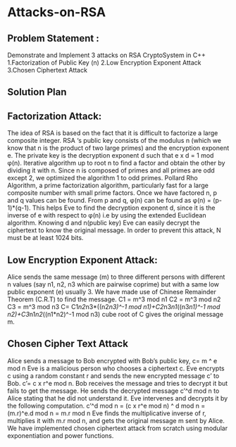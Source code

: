# Attacks-on-RSA

## Problem Statement : 
Demonstrate and Implement 3 attacks on RSA CryptoSystem in C++
1.Factorization of Public Key (n)
2.Low Encryption Exponent Attack 
3.Chosen Ciphertext Attack

## Solution Plan 

## Factorization Attack:
The idea of RSA is based on the fact that it is difficult to factorize a large composite integer. RSA ‘s public key consists of the modulus n (which we know that n is the product of two large primes) and the encryption exponent e. The private key is the decryption exponent d such that e x d = 1 mod φ(n). 
Iterative algorithm up to root n to find a factor and obtain the other by dividing it with n.
Since n is composed of primes and all primes are odd except 2, we optimized the algorithm 1 to odd primes.
Pollard Rho Algorithm, a prime factorization algorithm, particularly fast for a large composite number with small prime factors.
Once we have factored n, p and q values can be found. From p and q,  φ(n) can be found as  φ(n) = (p-1)*(q-1).
This helps Eve to find the decryption exponent d, since it is the inverse of e with respect to φ(n) i.e by using the extended Euclidean algorithm. Knowing d and n(public key) Eve can easily decrypt the ciphertext to know the original message.
In order to prevent this attack, N must be at least 1024 bits.
		


	
## Low Encryption Exponent Attack:

Alice sends the same message (m) to three different persons with different n values (say n1, n2, n3 which are pairwise coprime) but with a same low public exponent (e) usually 3. We have made use of Chinese Remainder Theorem (C.R.T) to find the message. 
C1 = m^3 mod n1
C2 = m^3 mod n2
C3 = m^3 mod n3
C= C1*n2*n3*((n2*n3)^-1 mod n1)+C2*n3*n1*((n3*n1)^-1 mod n2)+C3*n1*n2*((n1*n2)^-1 mod n3)
cube root of C gives the original message m.



## Chosen Cipher Text Attack

Alice sends a message to Bob encrypted with Bob’s public key,  c= m ^ e mod n
Eve is a malicious person who chooses a ciphertext c. Eve encrypts c using a random constant r and sends the new encrypted message c’ to Bob. c’= c x r^e mod n.
Bob receives the message and tries to decrypt it but fails to get the message. He sends the decrypted message c’^d mod n to Alice stating that he did not understand it. Eve intervenes and decrypts it by the following computation.
c’^d mod n = (c x r^e mod n) ^ d mod n = (m.r)^e.d mod n = m.r mod n
Eve finds the multiplicative inverse of r, multiplies it with m.r mod n, and gets the original message m sent by Alice. We have implemented chosen ciphertext attack from scratch using modular exponentiation and power functions.






